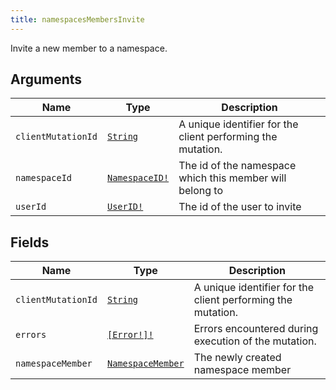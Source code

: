 ```yaml
---
title: namespacesMembersInvite
---
```


Invite a new member to a namespace.

## Arguments

| Name | Type | Description |
|------|------|-------------|
| `clientMutationId` | [`String`](../scalar/string.md) | A unique identifier for the client performing the mutation. |
| `namespaceId` | [`NamespaceID!`](../scalar/namespaceid.md) | The id of the namespace which this member will belong to |
| `userId` | [`UserID!`](../scalar/userid.md) | The id of the user to invite |

## Fields

| Name | Type | Description |
|------|------|-------------|
| `clientMutationId` | [`String`](../scalar/string.md) | A unique identifier for the client performing the mutation. |
| `errors` | [`[Error!]!`](../union/error.md) | Errors encountered during execution of the mutation. |
| `namespaceMember` | [`NamespaceMember`](../object/namespacemember.md) | The newly created namespace member |
